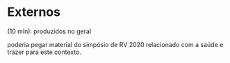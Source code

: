 # Externos

(10 min): produzidos no geral  

poderia pegar material do simpósio de RV 2020 relacionado com a saúde e trazer para este contexto.
